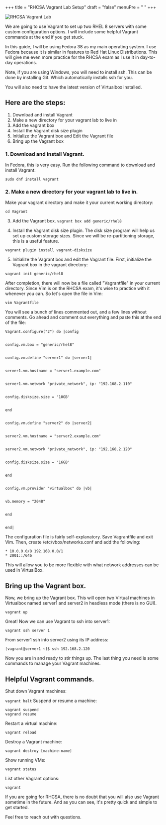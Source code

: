 +++
title = "RHCSA Vagrant Lab Setup"
draft = "false"
menuPre = "<i class='fa-fw fas fa-caret-right'></i> "
+++

![RHCSA Vagrant Lab](/images/vagrantmultivmdeployment.jpg)

We are going to use Vagrant to set up two RHEL 8 servers with some custom configuration options. I will include some helpful Vagrant commands at the end if you get stuck.

In this guide, I will be using Fedora 38 as my main operating system. I use Fedora because it is similar in features to Red Hat Linux Distributions. This will give me even more practice for the RHCSA exam as I use it in day-to-day operations.

Note, if you are using Windows, you will need to install ssh. This can be done by installing Git. Which automatically installs ssh for you.

You will also need to have the latest version of Virtualbox installed.

## Here are the steps:
1. Download and install Vagrant
2. Make a new directory for your vagrant lab to live in
3. Add the vagrant box
4. Install the Vagrant disk size plugin
5. Initialize the Vagrant box and Edit the Vagrant file
6. Bring up the Vagrant box

### 1. Download and install Vagrant.
In Fedora, this is very easy. Run the following command to download and install Vagrant:

`sudo dnf install vagrant`

### 2. Make a new directory for your vagrant lab to live in.
Make your vagrant directory and make it your current working directory:

```mkdir Vagrant
cd Vagrant
```

3. Add the Vagrant box.
`vagrant box add generic/rhel8`

4. Install the Vagrant disk size plugin.
The disk size program will help us set up custom storage sizes. Since we will be re-partitioning storage, this is a useful feature.

`vagrant plugin install vagrant-disksize`

5. Initialize the Vagrant box and edit the Vagrant file.
First, initialize the Vagrant box in the vagrant directory:

`vagrant init generic/rhel8`

After completion, there will now be a file called "Vagrantfile" in your current directory. Since Vim is on the RHCSA exam, it's wise to practice with it whenever you can. So let's open the file in Vim:

`vim Vagrantfile`

You will see a bunch of lines commented out, and a few lines without comments. Go ahead and comment out everything and paste this at the end of the file:

```
Vagrant.configure("2") do |config


config.vm.box = "generic/rhel8"


config.vm.define "server1" do |server1|


server1.vm.hostname = "server1.example.com"


server1.vm.network "private_network", ip: "192.168.2.110"


config.disksize.size = '10GB'


end


config.vm.define "server2" do |server2|


server2.vm.hostname = "server2.example.com"


server2.vm.network "private_network", ip: "192.168.2.120"


config.disksize.size = '16GB'


end


config.vm.provider "virtualbox" do |vb|


vb.memory = "2048"


end


end|
```

The configuration file is fairly self-explanatory. Save Vagrantfile and exit Vim. Then, create /etc/vbox/networks.conf and add the following:

```
* 10.0.0.0/8 192.168.0.0/1
* 2001::/646
```

This will allow you to be more flexible with what network addresses can be used in VirtualBox.

## Bring up the Vagrant box.
Now, we bring up the Vagrant box. This will open two Virtual machines in Virtualbox named server1 and server2 in headless mode (there is no GUI).

`vagrant up`

Great! Now we can use Vagrant to ssh into server1:

`vagrant ssh server 1`

From server1 ssh into server2 using its IP address:

`[vagrant@server1 ~]$ ssh 192.168.2.120`

Now you are in and ready to stir things up. The last thing you need is some commands to manage your Vagrant machines.

## Helpful Vagrant commands.
Shut down Vagrant machines:

`vagrant halt`
Suspend or resume a machine:

```
vagrant suspend
vagrand resume
```

Restart a virtual machine:

`vagrant reload`

Destroy a Vagrant machine:

`vagrant destroy [machine-name]`

Show running VMs:

`vagrant status`

List other Vagrant options:

`vagrant`

If you are going for RHCSA, there is no doubt that you will also use Vagrant sometime in the future. And as you can see, it's pretty quick and simple to get started.

Feel free to reach out with questions.